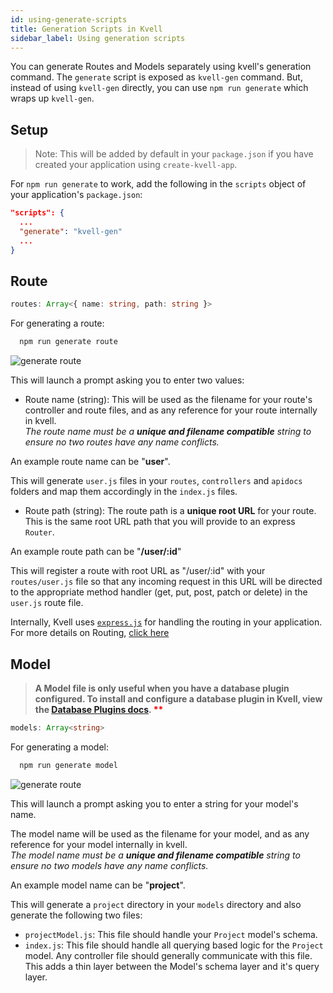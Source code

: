 ```yaml
---
id: using-generate-scripts
title: Generation Scripts in Kvell
sidebar_label: Using generation scripts
---
```


You can generate Routes and Models separately using kvell's generation command.
The `generate` script is exposed as `kvell-gen` command. But, instead of using `kvell-gen` directly, you can use `npm run generate` which
wraps up `kvell-gen`.

## Setup

> Note: This will be added by default in your `package.json` if you have created your application using `create-kvell-app`.

For `npm run generate` to work, add the following in the `scripts` object of your application's `package.json`:

```json
"scripts": {
  ...
  "generate": "kvell-gen"
  ...
}
```

## Route

```typescript
routes: Array<{ name: string, path: string }>
```

For generating a route:

```sh
  npm run generate route
```

![generate route](assets/generate_route.gif)

This will launch a prompt asking you to enter two values:

- Route name (string): This will be used as the filename for your route's controller and route files, and as any reference for your route internally in kvell.\
  _The route name must be a **unique and filename compatible** string to ensure no two routes have any name conflicts._

An example route name can be "**user**".

This will generate `user.js` files in your `routes`, `controllers` and `apidocs` folders and map them accordingly in the `index.js` files.

- Route path (string): The route path is a **unique root URL** for your route. This is the same root URL path that you will provide to an express `Router`.

An example route path can be "**/user/:id**"

This will register a route with root URL as "/user/:id" with your `routes/user.js` file so that any incoming request in this URL will be directed to the appropriate method handler (get, put, post, patch or delete) in the `user.js` route file.

Internally, Kvell uses [`express.js`](https://expressjs.com/) for handling the routing in your application.
For more details on Routing, [click here](https://expressjs.com/en/guide/routing.html)

## Model

> **A Model file is only useful when you have a database plugin configured. To install and configure a database plugin in Kvell, view the [Database Plugins docs](database-plugins/overview.md). <span style="color: red">\*\*</span>**

```typescript
models: Array<string>
```

For generating a model:

```sh
  npm run generate model
```

![generate route](assets/generate_model.gif)

This will launch a prompt asking you to enter a string for your model's name.

The model name will be used as the filename for your model, and as any reference for your model internally in kvell.\
_The model name must be a **unique and filename compatible** string to ensure no two models have any name conflicts._

An example model name can be "**project**".

This will generate a `project` directory in your `models` directory and also generate the following two files:

- `projectModel.js`: This file should handle your `Project` model's schema.
- `index.js`: This file should handle all querying based logic for the `Project` model. Any controller file should generally communicate with this file. This adds a thin layer between the Model's schema layer and it's query layer.
